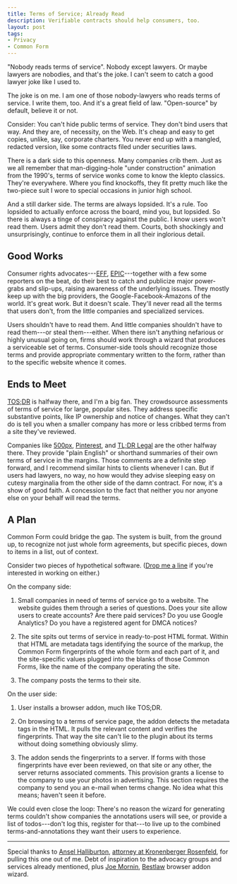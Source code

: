 ```yaml
---
title: Terms of Service; Already Read
description: Verifiable contracts should help consumers, too.
layout: post
tags:
- Privacy
- Common Form
---
```

"Nobody reads terms of service". Nobody except lawyers. Or maybe lawyers are nobodies, and that's the joke. I can't seem to catch a good lawyer joke like I used to.

The joke is on me. I am one of those nobody-lawyers who reads terms of service. I write them, too. And it's a great field of law. "Open-source" by default, believe it or not.

Consider: You can't hide public terms of service. They don't bind users that way. And they are, of necessity, on the Web. It's cheap and easy to get copies, unlike, say, corporate charters. You never end up with a mangled, redacted version, like some contracts filed under securities laws.

There is a dark side to this openness. Many companies crib them. Just as we all remember that man-digging-hole "under construction" animation from the 1990's, terms of service wonks come to know the klepto classics. They're everywhere. Where you find knockoffs, they fit pretty much like the two-piece suit I wore to special occasions in junior high school.

And a still darker side. The terms are always lopsided. It's a rule. Too lopsided to actually enforce across the board, mind you, but lopsided. So there is always a tinge of conspiracy against the public. I know users won't read them. Users admit they don't read them. Courts, both shockingly and unsurprisingly, continue to enforce them in all their inglorious detail.

<!--jump-->

## Good Works

Consumer rights advocates---[EFF](https://eff.org), [EPIC](https://www.epic.org/)---together with a few some reporters on the beat, do their best to catch and publicize major power-grabs and slip-ups, raising awareness of the underlying issues. They mostly keep up with the big providers, the Google-Facebook-Amazons of the world. It's great work. But it doesn't scale. They'll never read all the terms that users don't, from the little companies and specialized services.

Users shouldn't have to read them. And little companies shouldn't have to read them---or steal them---either. When there isn't anything nefarious or highly unusual going on, firms should work through a wizard that produces a serviceable set of terms. Consumer-side tools should recognize those terms and provide appropriate commentary written to the form, rather than to the specific website whence it comes.

## Ends to Meet

[TOS;DR](https://tosdr.org/) is halfway there, and I'm a big fan. They crowdsource assessments of terms of service for large, popular sites. They address specific substantive points, like IP ownership and notice of changes. What they can't do is tell you when a smaller company has more or less cribbed terms from a site they've reviewed.

Companies like [500px](https://500px.com/terms), [Pinterest](https://about.pinterest.com/en/terms-service), and [TL;DR Legal](https://tldrlegal.com/pages/legal) are the other halfway there. They provide "plain English" or shorthand summaries of their own terms of service in the margins. Those comments are a definite step forward, and I recommend similar hints to clients whenever I can. But if users had lawyers, no way, no how would they advise sleeping easy on cutesy marginalia from the other side of the damn contract. For now, it's a show of good faith. A concession to the fact that neither you nor anyone else on your behalf will read the terms.

## A Plan

Common Form could bridge the gap. The system is built, from the ground up, to recognize not just whole form agreements, but specific pieces, down to items in a list, out of context.

Consider two pieces of hypothetical software. ([Drop me a line](mailto:kyle@kemitchell.com) if you're interested in working on either.)

On the company side:

1. Small companies in need of terms of service go to a website. The website guides them through a series of questions. Does your site allow users to create accounts? Are there paid services? Do you use Google Analytics? Do you have a registered agent for DMCA notices?

2. The site spits out terms of service in ready-to-post HTML format. Within that HTML are metadata tags identifying the source of the markup, the Common Form fingerprints of the whole form and each part of it, and the site-specific values plugged into the blanks of those Common Forms, like the name of the company operating the site.

3. The company posts the terms to their site.

On the user side:

1. User installs a browser addon, much like TOS;DR.

2. On browsing to a terms of service page, the addon detects the metadata tags in the HTML. It pulls the relevant content and verifies the fingerprints. That way the site can't lie to the plugin about its terms without doing something obviously slimy.

3. The addon sends the fingerprints to a server. If forms with those fingerprints have ever been reviewed, on that site or any other, the server returns associated comments. This provision grants a license to the company to use your photos in advertising. This section requires the company to send you an e-mail when terms change. No idea what this means; haven't seen it before.

We could even close the loop: There's no reason the wizard for generating terms couldn't show companies the annotations users will see, or provide a list of todos---don't log this, register for that---to live up to the combined terms-and-annotations they want their users to experience.

---

Special thanks to [Ansel Halliburton](https://twitter.com/anseljh), [attorney at Kronenberger Rosenfeld](https://www.krinternetlaw.com/attorneys/ansel-halliburton-profile), for pulling this one out of me. Debt of inspiration to the advocacy groups and services already mentioned, plus [Joe Mornin](http://www.mornin.org/), [Bestlaw](http://www.bestlaw.io/) browser addon wizard.
